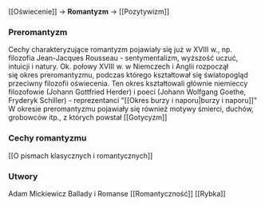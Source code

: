 [[Oświecenie]] -> **Romantyzm** -> [[Pozytywizm]]


### Preromantyzm
Cechy charakteryzujące romantyzm pojawiały się już w XVIII w., np. filozofia Jean-Jacques Rousseau - sentymentalizm, wyższość uczuć, intuicji i natury.
Ok. połowy XVIII w. w Niemczech i Anglii rozpoczął się okres preromantyzmu, podczas którego kształtował się światopogląd przeciwny filozofii oświecenia.
Ten okres kształtowali głównie niemieccy filozofowie (Johann Gottfried Herder) i poeci (Johann Wolfgang Goethe, Fryderyk Schiller) - reprezentanci "[[Okres burzy i naporu|burzy i naporu]]"
W okresie preromantyzmu pojawiały się również motywy śmierci, duchów, grobowców itp., z których powstał [[Gotycyzm]]

### Cechy romantyzmu
[[O pismach klasycznych i romantycznych]]

### Utwory
Adam Mickiewicz
	Ballady i Romanse
		[[Romantyczność]]
		[[Rybka]]